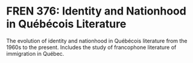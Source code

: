 # FREN 376: Identity and Nationhood in Québécois Literature

The evolution of identity and nationhood in Québécois literature from the 1960s to the present. Includes the study of francophone literature of immigration in Québec.